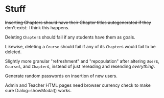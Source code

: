 # Stuff

~~Inserting Chapters should have their Chapter titles autogenerated if
they don't exist.~~ I think this happens.

Deleting `Chapter`s should fail if any students have them as goals.

Likewise, deleting a `Course` should fail if any of its `Chapter`s would
fail to be deleted.

Slightly more granular "refreshment" and "repopulation" after altering
`User`s, `Course`s, and `Chapter`s, instead of just rereading and
resending _everything_.

Generate random passwords on insertion of new users.

Admin and Teacher HTML pages need browser currency check to make sure
Dialog::showModal() works.